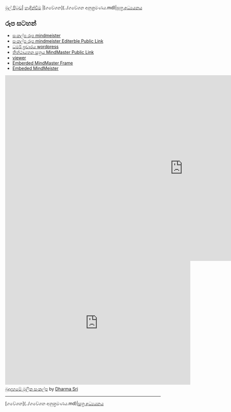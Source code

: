 [මුල් පිටුව](../index.md)| [හැඳින්වීම](../හැඳින්වීම.md) |[ගවේශන](../ගවේශන අනුක්‍රමණය.md)|[සූත්‍ර අධ්‍යයනය](../suttha/index.md)

## රූප සටහන්

- [සංකල්ප රූප mindmeister](https://www.mindmeister.com/1330509214?t=4IWSTCU2ut)
- [සංකල්ප රූප mindmeister Editerble Public Link](https://mm.tt/1330509214?t=4IWSTCU2ut)
- [ධර්ම ප්‍රචාරය wordpress](https://vemansa.wordpress.com/2021/01/04/ධර්ම-ප්‍රචාරය/)
- [තිත්ථායතන සූත්‍රය MindMaster Public Link](https://viewer.edrawsoft.com/public/s/26096057399318)
- [viewer](https://viewer.edrawsoft.com/public/s/1caed405458240)
- [Emberded MindMaster Frame](#x)
- [Embeded MindMeister](#y)


<div class="container">
<iframe id=x frameborder= "no" border= "0" marginwidth= "0" marginheight= "0" width=1150 height=600
 src= "https://edrawcloudpublicus.s3.amazonaws.com/viewer/self/841749/share/2021-1-12/1610420351/main.svg"></iframe><br>

 <iframe id=y width="600" height="400" frameborder="0" src="https://www.mindmeister.com/maps/public_map_shell/1330509214/_?width=600&height=400&z=auto&presentation=1" scrolling="no" style="overflow: hidden; margin-bottom: 5px;">Your browser is not able to display frames. Please visit <a href="https://www.mindmeister.com/1330509214/_" target="_blank">බුදුදහමේ මූලික සංකල්ප</a> on MindMeister.</iframe>

 <div class="mb-5"><a href="https://www.mindmeister.com/1330509214/_" target="_blank">බුදුදහමේ මූලික සංකල්ප</a> by <a href="https://www.mindmeister.com/users/channel/27637032" target="_blank">Dharma Sri</a>
 </div>

</div>


-----
[ගවේශන](../ගවේශන අනුක්‍රමණය.md)|[සූත්‍ර අධ්‍යයනය](../suttha/index.md)
